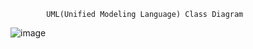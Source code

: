             UML(Unified Modeling Language) Class Diagram

![image](https://github.com/user-attachments/assets/a3f8e10d-5a65-4a0d-8b84-881d632298f9)
